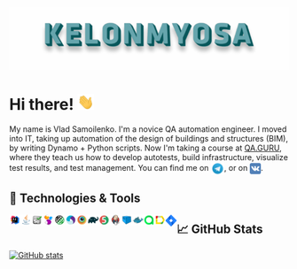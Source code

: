 ![Header](https://github.com/KELONMYOSA/KELONMYOSA/blob/main/assets/Header.gif "Header")

# Hi there! <img src="https://github.com/KELONMYOSA/KELONMYOSA/blob/main/assets/wave.gif" width="30px">

My name is Vlad Samoilenko. I'm a novice QA automation engineer. I moved into IT, taking up automation of the design of buildings and structures (BIM), by writing Dynamo + Python scripts. 
Now I'm taking a course at [QA.GURU](https://qa.guru), where they teach us how to develop autotests, build infrastructure, visualize test results, and test management.
You can find me on [<img src="https://github.com/KELONMYOSA/KELONMYOSA/blob/main/assets/Telegram.svg" height="24px" align="center">](https://t.me/KELONMYOSA), or on [<img src="https://github.com/KELONMYOSA/KELONMYOSA/blob/main/assets/vk.svg" height="20px" align="center">](https://vk.com/kelonmyosa).

## 🔧 Technologies & Tools
<img width="4%" align="left" title="IntelliJ IDEA" src="assets/Intelij_IDEA.svg">
<img width="4%" align="left" title="Java" src="assets/Java.svg">
<img width="4%" align="left" title="Selenium" src="assets/Selenium.svg">
<img width="4%" align="left" title="Selenide" src="assets/selenide-logo.svg ">
<img width="4%" align="left" title="Rest-Assured" src="assets/RESTAssured.svg">
<img width="4%" align="left" title="Appium" src="assets/Appium.svg">
<img width="4%" align="left" title="Browserstack" src="assets/Browserstack.svg">
<img width="4%" align="left" title="Gradle" src="assets/Gradle.svg">
<img width="4%" align="left" title="JUnit5" src="assets/junit5.svg">
<img width="4%" align="left" title="Jenkins" src="assets/Jenkins.svg">
<img width="4%" align="left" title="Selenoid" src="assets/selenoid.svg">
<img width="4%" align="left" title="Docker" src="assets/Docker.svg">
<img width="4%" align="left" title="Allure TestOps" src="assets/allureTestOPS.svg">
<img width="4%" align="left" title="Allure Report" src="assets/allureReport.svg">
<img width="4%" align="left" title="Jira" src="assets/Jira.svg">

## &#x1f4c8; GitHub Stats
[![GitHub stats](https://github-readme-stats.vercel.app/api?username=KELONMYOSA&show_icons=true&theme=vue)](https://github.com/anuraghazra/github-readme-stats)
